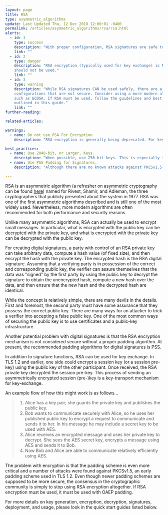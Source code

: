```yaml
---
layout: page
title: RSA
type: asymmetric_algorithms
update: Last Updated Thu, 12 Dec 2018 12:00:01 -0400
permalink: /articles/asymmetric_algorithms/rsa/rsa.html
alerts:
  - id: 1
    type: success
    description: "With proper configuration, RSA signatures are safe to use."
    link: ""
  - id: 2
    type: danger
    description: "RSA encryption (typically used for key exchange) is NOT secure and
    should not be used."
    link: ""
  - id: 3
    type: warning
    description: "While RSA signatures CAN be used safely, there are a number of
    configurations that are not secure. Consider using a more modern algorithm,
    such as ECDSA. If RSA must be used, follow the guidelines and best practices
    outlined in this guide."
    link: ""
further-reading:

related-articles:

warnings:
  - name: Do not use RSA For Encryption
    description: "RSA encryption is generally being deprecated. For key exchange, key agreement, using a protocol such as Diffie Hellman (DH), is almost always better."

best_practices:
  - name: Use 2048-bit, or Larger, Keys.
    description: "When possible, use 256-bit keys. This is especially true for data that may remain encrypted for very long periods of time."
  - name: Use PSS Padding for Signatures.
    description: "Although there are no known attacks against PKCSv1.5 for signatures, it is recommended to use the PSS padding scheme."

---
```

RSA is an asymmetric algorithm (a refresher on asymmetric cryptography can be found [here](/articles/concepts/asymmetric_cryptography.html)) named for Rivest, Shamir, and Adleman, the three cryptographers that publicly presented about the system in 1977. RSA was one of the first asymmetric algorithms described and is still one of the most widely used. Nevertheless, more modern algorithms are often recommended for both performance and security reasons.

Unlike many asymmetric algorithms, RSA can actually be used to encrypt small messages. In particular, what is encrypted with the public key can be decrypted with the private key, and what is encrypted with the private key can be decrypted with the public key.

For creating digital signatures, a party with control of an RSA private key can take arbitrary data, compute a hash value (of fixed size), and then encrypt the hash with the private key. The encrypted hash is the RSA digital signature. Assuming that a verifying party is in possession of the correct and corresponding public key, the verifier can assure themselves that the data was "signed" by the first party by using the public key to decrypt the signature to obtain the unencrypted hash, compute a new hash over the data, and then ensure that the new hash and the decrypted hash are identical.

While the concept is relatively simple, there are many devils in the details. First and foremost, the second party must have some assurance that they possess the correct public key. There are many ways for an attacker to trick a verifier into accepting a false public key. One of the most common ways of securing the public key is to use certificates and a public-key infrastructure.

Another potential problem with digital signatures is that the RSA encryption mechanism is not considered secure without a proper padding algorithm. At present, the recommended padding algorithms for digital signatures is PSS.

In addition to signature functions, RSA can be used for key exchange. In TLS 1.2 and earlier, one side could encrypt a session key (or a session pre-key) using the public key of the other participant. Once received, the RSA private key decrypted the session pre-key. This process of sending an asymmetrically encrypted session (pre-)key is a key-transport mechanism for key-exchange.

An example flow of how this might work is as follows... <br>
> 1. Alice has a key pair; she guards the private key and publishes the public key.
> 2. Bob wants to communicate securely with Alice, so he uses her published public key to encrypt a request to communicate and sends it to her. In his message he may include a secret key to be used with AES.
> 3. Alice receives an encrypted message and uses her private key to decrypt. She sees the AES secret key, encrypts a message using AES and sends it to Bob.
> 4. Now Bob and Alice are able to communicate relatively efficiently using AES.

The problem with encryption is that the padding scheme is even more critical and a number of attacks were found against PKCSv1.5, an early padding scheme used in TLS 1.2. Even though newer padding schemes are supposed to be more secure, the consensus in the cryptographic community is simply to stop using RSA encryption altogether. If RSA encryption must be used, it must be used with OAEP padding.

For more details on key generation, encryption, decryption, signatures, deployment, and usage, please look in the quick start guides listed below.
